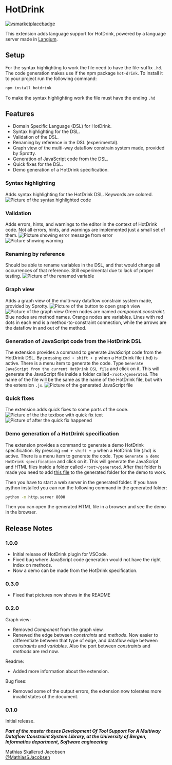 # HotDrink

[![vsmarketplacebadge](https://vsmarketplacebadge.apphb.com/version/MathiasSkallerudJacobsen.HotDrink-DSL.svg)](https://marketplace.visualstudio.com/items?itemName=MathiasSkallerudJacobsen.HotDrink-DSL)


This extension adds language support for HotDrink, powered by a language server made in [Langium](https://langium.org). 

## Setup
For the syntax highlighting to work the file need to have the file-suffix `.hd`.
The code generation makes use if the npm package `hot-drink`. To install it to your project run the following command:
```zsh
npm install hotdrink
```

To make the syntax highlighting work the file must have the ending `.hd`

## Features
- Domain Specific Language (DSL) for HotDrink.
- Syntax highlighting for the DSL.
- Validation of the DSL.
- Renaming by reference in the DSL (experimental).
- Graph view of the multi-way dataflow constrain system made, provided by Sprotty.
- Generation of JavaScript code from the DSL.
- Quick fixes for the DSL.
- Demo generation of a HotDrink specification.


### Syntax highlighting
Adds syntax highlighting for the HotDrink DSL. Keywords are colored.
![Picture of the syntax highlighted code](./media/syntaxhig.png)

### Validation
Adds errors, hints, and warnings to the editor in the context of HotDrink code. Not all errors, hints, and warnings are implemented just a small set of them.
![Picture showing error message from error](./media/error.png)
![Picture showing warning](./media/warning.png)

### Renaming by reference
Should be able to rename variables in the DSL, and that would change all occurrences of that reference. Still experimental due to lack of proper testing.
![Picture of the renamed variable](./media/rename.png)

### Graph view
Adds a graph view of the multi-way dataflow constrain system made, provided by Sprotty.
![Picture of the button to open graph view](./media/diagramopen.png)
![Picture of the graph view](./media/diagramView.png)
Green nodes are named *component.constraint*. Blue nodes are method names. Orange nodes are variables. Lines with red dots in each end is a method-to-constraint connection, while the arrows are the dataflow in and out of the method.  

### Generation of JavaScript code from the HotDrink DSL
The extension provides a command to generate JavaScript code from the HotDrink DSL. By pressing `cmd + shift + p` when a HotDrink file (.hd) is active. There is a menu item to generate the code. Type `Generate JavaScript from the current HotDrink DSL file` and click on it. This will generate the JavaScript file inside a folder called `<root>/generated`. The name of the file will be the same as the name of the HotDrink file, but with the extension `.js`.
![Picture of the generated JavaScript file](./media/generateJS.png)

### Quick fixes
The extension adds quick fixes to some parts of the code. 
![Picture of the the textbox with quick fix text](./media/textboxQuickFix.png)
![Picture of after the quick fix happened](./media/afterQuickFix.png)

### Demo generation of a HotDrink specification
The extension provides a command to generate a demo HotDrink specification. By pressing `cmd + shift + p` when a HotDrink file (.hd) is active. There is a menu item to generate the code. Type `Generate a demo HotDrink specification` and click on it. This will generate the JavaScript and HTML files inside a folder called `<root>/generated`. After that folder is made you need to add [this file](https://github.com/MathiasSJacobsen/HotDrink-DSL/blob/master/hotdrink.js) to the generated folder for the demo to work. 

Then you have to start a web server in the generated folder. If you have python installed you can run the following command in the generated folder:
```zsh
python -m http.server 8000
```
Then you can open the generated HTML file in a browser and see the demo in the browser.


## Release Notes

### 1.0.0
- Initial release of HotDrink plugin for VSCode.
- Fixed bug where JavaScript code generation would not have the right index on methods.
- Now a demo can be made from the HotDrink specification.

### 0.3.0
- Fixed that pictures now shows in the README

### 0.2.0
Graph view:
- Removed *Component* from the graph view.
- Renewed the edge between *constraints* and *methods*. Now easier to differentiate between that type of edge, and dataflow edge between *constraints* and *variables*. Also the port between *constraints* and *methods* are red now. 

Readme:
- Added more information about the extension.

Bug fixes:
- Removed some of the output errors, the extension now tolerates more invalid states of the document.

### 0.1.0
Initial release.

***Part of the master theses Development Of Tool Support For A Multiway Dataflow Constraint System Library, at the University of Bergen, Informatics department, Software engineering***


Mathias Skallerud Jacobsen  
[@MathiasSJacobsen](https://github.com/MathiasSJacobsen)